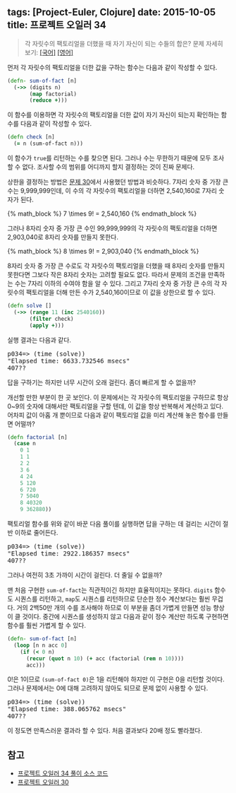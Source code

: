 tags: [Project-Euler, Clojure]
date: 2015-10-05
title: 프로젝트 오일러 34
---
> 각 자릿수의 팩토리얼을 더했을 때 자기 자신이 되는 수들의 합은?
> 문제 자세히 보기: [[국어]](http://euler.synap.co.kr/prob_detail.php?id=34) [[영어]](https://projecteuler.net/problem=34)

먼저 각 자릿수의 팩토리얼을 더한 값을 구하는 함수는 다음과 같이 작성할 수 있다.<!--more-->

```clojure
(defn- sum-of-fact [n]
  (->> (digits n)
       (map factorial)
       (reduce +)))
```

이 함수를 이용하면 각 자릿수의 팩토리얼을 더한 값이 자기 자신이 되는지 확인하는 함수를 다음과 같이 작성할 수 있다.

```clojure
(defn check [n]
  (= n (sum-of-fact n)))
```

이 함수가 `true`를 리턴하는 수를 찾으면 된다. 그러나 수는 무한하기 때문에 모두 조사할 수 없다. 조사할 수의 범위를 어디까지 할지 결정하는 것이 진짜 문제다.

상한을 결정하는 방법은 [문제 30](/2015/09/25/project-euler-030/)에서 사용했던 방법과 비슷하다. 7자리 숫자 중 가장 큰 수는 9,999,999인데, 이 수의 각 자릿수의 팩토리얼을 더하면 2,540,160로 7자리 숫자가 된다.

{% math_block %}
7 \times 9! = 2,540,160
{% endmath_block %}

그러나 8자리 숫자 중 가장 큰 수인 99,999,999의 각 자릿수의 팩토리얼을 더하면 2,903,040로 8자리 숫자를 만들지 못한다.

{% math_block %}
8 \times 9! = 2,903,040
{% endmath_block %}

8자리 숫자 중 가장 큰 수로도 각 자릿수의 팩토리얼을 더했을 때 8자리 숫자를 만들지 못한다면 그보다 작은 8자리 숫자는 고려할 필요도 없다. 따라서 문제의 조건을 만족하는 수는 7자리 이하의 수여야 함을 알 수 있다. 그리고 7자리 숫자 중 가장 큰 수의 각 자릿수의 팩토리얼을 더해 만든 수가 2,540,160이므로 이 값을 상한으로 할 수 있다.

```clojure
(defn solve []
  (->> (range 11 (inc 2540160))
       (filter check)
       (apply +)))
```

실행 결과는 다음과 같다.

<pre class="console">p034=> (time (solve))
"Elapsed time: 6633.732546 msecs"
407??
</pre>

답을 구하기는 하지만 너무 시간이 오래 걸린다. 좀더 빠르게 할 수 없을까?

개선할 만한 부분이 한 곳 보인다. 이 문제에서는 각 자릿수의 팩토리얼을 구하므로 항상 0~9의 숫자에 대해서만 팩토리얼을 구할 텐데, 이 값을 항상 반복해서 계산하고 있다. 어차피 값이 아홉 개 뿐이므로 다음과 같이 팩토리얼 값을 미리 계산해 놓은 함수를 만들면 어떨까?

```clojure
(defn factorial [n]
  (case n
    0 1
    1 1
    2 2
    3 6
    4 24
    5 120
    6 720
    7 5040
    8 40320
    9 362880))
```

팩토리얼 함수를 위와 같이 바꾼 다음 풀이를 실행하면 답을 구하는 데 걸리는 시간이 절반 이하로 줄어든다.

<pre class="console">p034=> (time (solve))
"Elapsed time: 2922.186357 msecs"
407??
</pre>

그러나 여전히 3초 가까이 시간이 걸린다. 더 줄일 수 없을까?

맨 처음 구현한 `sum-of-fact`는 직관적이긴 하지만 효율적이지는 못하다. `digits` 함수도 시퀀스를 리턴하고, `map`도 시퀀스를 리턴하므로 단순한 정수 계산보다는 훨씬 무겁다. 거의 2백50만 개의 수를 조사해야 하므로 이 부분을 좀더 가볍게 만들면 성능 향상이 클 것이다. 중간에 시퀀스를 생성하지 않고 다음과 같이 정수 계산만 하도록 구현하면 함수를 훨씬 가볍게 할 수 있다.

```clojure
(defn- sum-of-fact [n]
  (loop [n n acc 0]
    (if (< 0 n)
      (recur (quot n 10) (+ acc (factorial (rem n 10))))
      acc)))
```

0!은 1이므로 `(sum-of-fact 0)`은 1을 리턴해야 하지만 이 구현은 0을 리턴할 것이다. 그러나 문제에서는 0에 대해 고려하지 않아도 되므로 문제 없이 사용할 수 있다.

<pre class="console">p034=> (time (solve))
"Elapsed time: 388.065762 msecs"
407??
</pre>

이 정도면 만족스러운 결과라 할 수 있다. 처음 결과보다 20배 정도 빨라졌다.

## 참고
* [프로젝트 오일러 34 풀이 소스 코드](https://github.com/ntalbs/euler/blob/master/src/p034.clj)
* [프로젝트 오일러 30](/2015/09/25/project-euler-030/)
